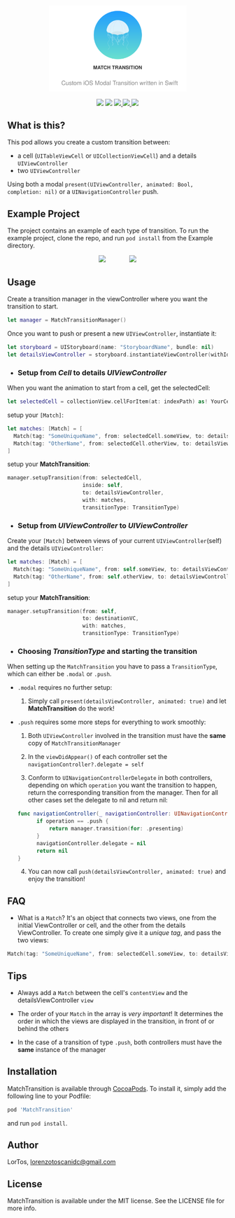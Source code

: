 <p align="center">
    <img src="Example/Assets/Banner.svg" width="62.5%"/>
</p>

<p align="center">
    <img src="https://img.shields.io/badge/Swift-4.2-orange.svg?style=flat" />
    <img src="https://img.shields.io/badge/Platforms-iOS-blue.svg?style=flat" />
    <a href="https://travis-ci.org/LorTos/MatchTransition">
        <img src="https://img.shields.io/travis/LorTos/MatchTransition.svg?style=flat" />
    </a>
    <a href="https://cocoapods.org/pods/MatchTransition">
        <img src="https://img.shields.io/cocoapods/v/MatchTransition.svg?style=flat" />
    </a>
    <img src="https://img.shields.io/github/license/mashape/apistatus.svg" />
</p>

## What is this?

This pod allows you create a custom transition between:
  - a cell (`UITableViewCell` or `UICollectionViewCell`) and a details `UIViewController`
  - two `UIViewController`

Using both a modal `present(UIViewController, animated: Bool, completion: nil)` or a `UINavigationController` push.

## Example Project

The project contains an example of each type of transition. To run the example project, clone the repo, and run `pod install` from the Example directory.

<div align="center" >
    <img src="Example/Assets/exampleVid.gif" width="40%" style="margin-right: 10%"/>
    <img src="Example/Assets/navExample.gif" width="40%" />
</div>


## Usage

Create a transition manager in the viewController where you want the transition to start.
```swift
let manager = MatchTransitionManager()
```
Once you want to push or present a new `UIViewController`, instantiate it:

```swift
let storyboard = UIStoryboard(name: "StoryboardName", bundle: nil)
let detailsViewController = storyboard.instantiateViewController(withIdentifier: "DetailsControllerIdentifier") as! DetailsControllerClass
```

- ### Setup from *Cell* to details *UIViewController*

When you want the animation to start from a cell, get the selectedCell:

```swift
let selectedCell = collectionView.cellForItem(at: indexPath) as! YourCellClass
```

setup your `[Match]`:

```swift
let matches: [Match] = [
  Match(tag: "SomeUniqueName", from: selectedCell.someView, to: detailsViewController.someView),
  Match(tag: "OtherName", from: selectedCell.otherView, to: detailsViewController.otherView),
]
```

setup your **MatchTransition**:

```swift
manager.setupTransition(from: selectedCell,
                        inside: self,
                        to: detailsViewController,
                        with: matches,
                        transitionType: TransitionType)
```

- ### Setup from *UIViewController* to *UIViewController*

Create your `[Match]` between views of your current `UIViewController`(self) and the details `UIViewController`:

```swift
let matches: [Match] = [
  Match(tag: "SomeUniqueName", from: self.someView, to: detailsViewController.someView),
  Match(tag: "OtherName", from: self.otherView, to: detailsViewController.otherView),
]
```

setup your **MatchTransition**:

```swift
manager.setupTransition(from: self,
                        to: destinationVC,
                        with: matches,
                        transitionType: TransitionType)
```



- ### Choosing *TransitionType* and starting the transition

When setting up the `MatchTransition` you have to pass a `TransitionType`,
which can either be `.modal` or `.push`.
  - `.modal` requires no further setup:

    1. Simply call `present(detailsViewController, animated: true)` and let **MatchTransition** do the work!

  - `.push` requires some more steps for everything to work smoothly:
    1. Both `UIViewController` involved in the transition must have the **same** copy of `MatchTransitionManager`

    2. In the `viewDidAppear()` of each controller set the `navigationController?.delegate = self`
    3. Conform to `UINavigationControllerDelegate` in both controllers,
    depending on which `operation` you want the transition to happen, return the corresponding transition from the manager.
    Then for all other cases set the delegate to nil and return nil:
    ```Swift
    func navigationController(_ navigationController: UINavigationController, animationControllerFor operation: UINavigationController.Operation, from fromVC: UIViewController, to toVC: UIViewController) -> UIViewControllerAnimatedTransitioning? {
          if operation == .push {
              return manager.transition(for: .presenting)
          }
          navigationController.delegate = nil
          return nil
    }
    ```
    4. You can now call `push(detailsViewController, animated: true)` and enjoy the transition!

## FAQ

- What is a `Match`?
It's an object that connects two views, one from the initial ViewController or cell, and the other from the details ViewController.
To create one simply give it a *unique tag*, and pass the two views:

```swift
Match(tag: "SomeUniqueName", from: selectedCell.someView, to: detailsViewController.someView)
```

## Tips

- Always add a `Match` between the cell's `contentView` and the detailsViewController `view`

- The order of your `Match` in the array is *very important*! It determines the order in which the views are displayed in the transition, in front of or behind the others

- In the case of a transition of type `.push`, both controllers must have the **same** instance of the manager

## Installation

MatchTransition is available through [CocoaPods](https://cocoapods.org). To install
it, simply add the following line to your Podfile:

```ruby
pod 'MatchTransition'
```

and run `pod install`.

## Author

LorTos, lorenzotoscanidc@gmail.com

## License

MatchTransition is available under the MIT license. See the LICENSE file for more info.
